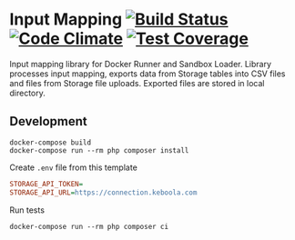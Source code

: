 # Input Mapping [![Build Status](https://travis-ci.org/keboola/input-mapping.svg?branch=master)](https://travis-ci.org/keboola/input-mapping) [![Code Climate](https://codeclimate.com/github/keboola/input-mapping/badges/gpa.svg)](https://codeclimate.com/github/keboola/input-mapping) [![Test Coverage](https://codeclimate.com/github/keboola/input-mapping/badges/coverage.svg)](https://codeclimate.com/github/keboola/input-mapping/coverage)

Input mapping library for Docker Runner and Sandbox Loader. Library processes input mapping, exports data from Storage tables into CSV files and files from Storage file uploads. Exported files are stored in local directory.

## Development

```
docker-compose build
docker-compose run --rm php composer install
```

Create `.env` file from this template

```ini
STORAGE_API_TOKEN=
STORAGE_API_URL=https://connection.keboola.com
```

Run tests

```
docker-compose run --rm php composer ci

```